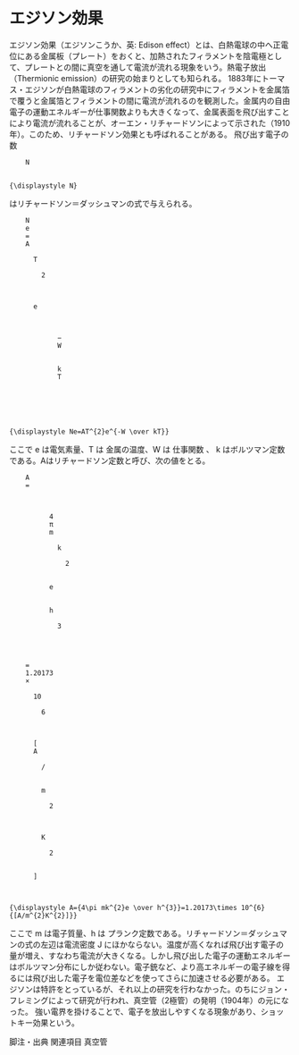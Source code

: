 # エジソン効果

エジソン効果（エジソンこうか、英: Edison effect）とは、白熱電球の中へ正電位にある金属板（プレート）をおくと、加熱されたフィラメントを陰電極として、プレートとの間に真空を通して電流が流れる現象をいう。熱電子放出（Thermionic emission）の研究の始まりとしても知られる。
1883年にトーマス・エジソンが白熱電球のフィラメントの劣化の研究中にフィラメントを金属箔で覆うと金属箔とフィラメントの間に電流が流れるのを観測した。金属内の自由電子の運動エネルギーが仕事関数よりも大きくなって、金属表面を飛び出すことにより電流が流れることが、オーエン・リチャードソンによって示された（1910年）。このため、リチャードソン効果とも呼ばれることがある。
飛び出す電子の数 
  
    
      
        N
      
    
    {\displaystyle N}
  
 はリチャードソン＝ダッシュマンの式で与えられる。

  
    
      
        N
        e
        =
        A
        
          T
          
            2
          
        
        
          e
          
            
              
                −
                W
              
              
                k
                T
              
            
          
        
      
    
    {\displaystyle Ne=AT^{2}e^{-W \over kT}}
  

ここで e は電気素量、T は 金属の温度、W は 仕事関数 、 k はボルツマン定数である。Aはリチャードソン定数と呼び、次の値をとる。

  
    
      
        A
        =
        
          
            
              4
              π
              m
              
                k
                
                  2
                
              
              e
            
            
              h
              
                3
              
            
          
        
        =
        1.20173
        ×
        
          10
          
            6
          
        
        
          [
          A
          
            /
          
          
            m
            
              2
            
          
          
            K
            
              2
            
          
          ]
        
      
    
    {\displaystyle A={4\pi mk^{2}e \over h^{3}}=1.20173\times 10^{6}{[A/m^{2}K^{2}]}}
  

ここで m は電子質量、h は プランク定数である。リチャードソン＝ダッシュマンの式の左辺は電流密度 J にほかならない。温度が高くなれば飛び出す電子の量が増え、すなわち電流が大きくなる。しかし飛び出した電子の運動エネルギーはボルツマン分布にしか従わない。電子銃など、より高エネルギーの電子線を得るには飛び出した電子を電位差などを使ってさらに加速させる必要がある。
エジソンは特許をとっているが、それ以上の研究を行わなかった。のちにジョン・フレミングによって研究が行われ、真空管（2極管）の発明（1904年）の元になった。
強い電界を掛けることで、電子を放出しやすくなる現象があり、ショットキー効果という。

脚注・出典
関連項目
真空管